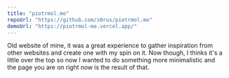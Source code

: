 ```yaml
---
title: "piotrmol.me"
repoUrl: "https://github.com/s0rus/piotrmol.me"
demoUrl: "https://piotrmol-me.vercel.app/"
---
```


Old website of mine, it was a great experience to gather inspiration from other websites and create one with my spin on it.
Now though, I thinks it's a little over the top so now I wanted to do something more minimalistic and the page you are on right now is the result of that.
